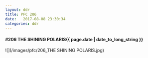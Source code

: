 ```yaml
---
layout: ddr
title: PFC 206
date:   2017-08-08 23:30:34
categories: ddr
---
```


#### **#206** THE SHINING POLARIS<span class="pull-right">{{ page.date | date_to_long_string }}</span>
![](/images/pfc/206_THE SHINING POLARIS.jpg)
